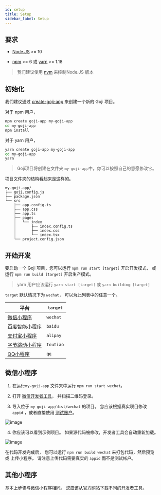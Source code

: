```yaml
---
id: setup
title: Setup
sidebar_label: Setup
---
```


## 要求

- [Node.JS](https://nodejs.org/) >= 10

- [npm](https://npmjs.com/) >= 6 或 [yarn](https://yarnpkg.com/) >= 1.18

> 我们建议使用 [nvm](https://github.com/nvm-sh/nvm) 来控制Node.JS 版本

## 初始化

我们建议通过 [create-goji-app](https://www.npmjs.com/package/create-goji-app) 来创建一个新的 Goji 项目。

对于 npm 用户，

```bash
npm create goji-app my-goji-app
cd my-goji-app
npm install
```

对于 yarn 用户，

```bash
yarn create goji-app my-goji-app
cd my-goji-app
yarn
```

> Goji项目将创建在文件夹 `my-goji-app`中，你可以按照自己的意愿修改它。

项目文件夹的结构看起来是这样的。

```
my-goji-app/
├── goji.config.js
├── package.json
└── src
    ├── app.config.ts
    ├── app.css
    ├── app.ts
    ├── pages
    │   └── index
    │       ├── index.config.ts
    │       ├── index.css
    │       └── index.tsx
    └── project.config.json
```

## 开始开发

要启动一个 Goji 项目，您可以运行 `npm run start [target]` 开启开发模式， 或运行 `npm run build [target]` 开启生产模式。

> yarn 用户应该运行 `yarn start [target]` 或 `yarn building [target]`

` target ` 默认情况下为 `wechat`， 可以为此列表中的任意一个。

| 平台                                                                   | `target`  |
| -------------------------------------------------------------------- | --------- |
| [微信小程序](https://developers.weixin.qq.com/miniprogram/dev/framework/) | `wechat`  |
| [百度智能小程序](https://smartprogram.baidu.com/developer/index.html)       | `baidu`   |
| [支付宝小程序](https://open.alipay.com/channel/miniIndex.htm)              | `alipay`  |
| [字节跳动小程序](https://microapp.bytedance.com/)                           | `toutiao` |
| [QQ小程序](https://q.qq.com/)                                           | `qq`      |

## 微信小程序

1. 在运行`my-goji-app` 文件夹中运行 `npm run start wechat`。

2. 打开 [微信开发者工具](https://developers.weixin.qq.com/miniprogram/dev/devtools/download.html)， 并扫描二维码登录。

3. 导入位于 `my-goji-app/dist/wechat` 的项目。 您应该根据真实项目修改 `appid` ，或者直接使用 [测试账户](https://developers.weixin.qq.com/miniprogram/dev/devtools/sandbox.html)。

![image](https://user-images.githubusercontent.com/1812118/86796292-05ee6a80-c0a1-11ea-9c4c-f302c70f5d17.png)

4. 你应该可以看到示例项目。 如果源代码被修改，开发者工具会自动重新加载。

![image](https://user-images.githubusercontent.com/1812118/86796712-739a9680-c0a1-11ea-95fd-14178361fff6.png)

在代码开发完成后， 您可以运行 `npm run build wechat` 来打包代码，然后预览或 上传小程序。 请注意上传代码需要真实的 `appid` 而不是测试帐户。

## 其他小程序

基本上步骤与微信小程序相同。 您应该从官方网站下载不同的开发者工具。
